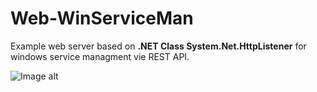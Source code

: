 # Web-WinServiceMan

Example web server based on **.NET Class System.Net.HttpListener** for windows service managment vie REST API.

![Image alt](https://github.com/Lifailon/Web-WinServiceMan/blob/rsa/Example-0.1.jpg)
